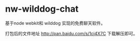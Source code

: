 # nw-wilddog-chat
基于node webkit和 wilddog 实现的免费聊天软件。

打包后的文件地址 http://pan.baidu.com/s/1cj4X7C 下载解压即可。
